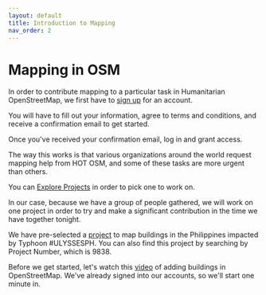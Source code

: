 ```yaml
---
layout: default
title: Introduction to Mapping
nav_order: 2
---
```


# Mapping in OSM

In order to contribute mapping to a particular task in Humanitarian OpenStreetMap, we first have to [sign up](https://tasks.hotosm.org/?sort_by=priority&direction=asc&search=missing+maps) for an account.

You will have to fill out your information, agree to terms and conditions, and receive a confirmation email to get started.

Once you've received your confirmation email, log in and grant access.

The way this works is that various organizations around the world request mapping help from HOT OSM, and some of these tasks are more urgent than others.

You can [Explore Projects](https://tasks.hotosm.org/explore) in order to pick one to work on.

In our case, because we have a group of people gathered, we will work on one project in order to try and make a significant contribution in the time we have together tonight.

We have pre-selected a [project](https://tasks.hotosm.org/projects/9838) to map buildings in the Philippines impacted by Typhoon #ULYSSESPH. You can also find this project by searching by Project Number, which is 9838.

Before we get started, let's watch this [video](https://www.youtube.com/watch?v=lSLe6rjtgi0) of adding buildings in OpenStreetMap. We've already signed into our accounts, so we'll start one minute in.
